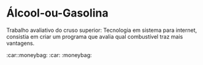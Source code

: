 # Álcool-ou-Gasolina
<p>Trabalho avaliativo do cruso superior: Tecnologia em sistema para internet, consistia em criar um programa que avalia qual combustível traz mais vantagens. </p>
<p> :car::moneybag: :car: :moneybag: </p>

